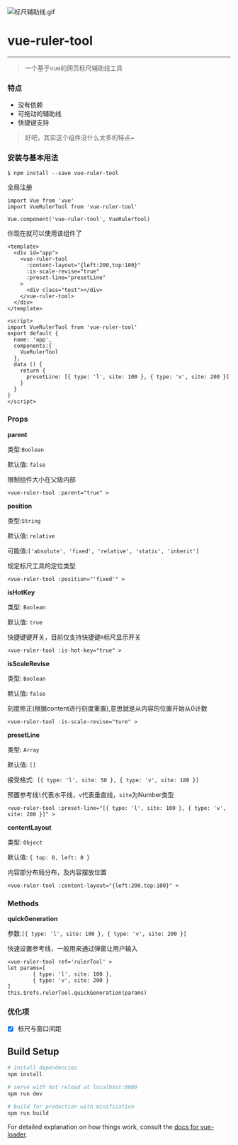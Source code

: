 ![标尺辅助线.gif](https://upload-images.jianshu.io/upload_images/12792466-b910b0ac21305c52.gif?imageMogr2/auto-orient/strip)
# vue-ruler-tool
---
>一个基于vue的网页标尺辅助线工具

### 特点
- 没有依赖
- 可拖动的辅助线
- 快捷键支持
> 好吧，其实这个组件没什么太多的特点~

### 安装与基本用法
```
$ npm install --save vue-ruler-tool
```
全局注册
```
import Vue from 'vue'
import VueRulerTool from 'vue-ruler-tool'

Vue.component('vue-ruler-tool', VueRulerTool)
```
你现在就可以使用该组件了
```
<template>
  <div id="app">
    <vue-ruler-tool
      :content-layout="{left:200,top:100}"
      :is-scale-revise="true"
      :preset-line="presetLine"
    >
      <div class="test"></div>
    </vue-ruler-tool>
  </div>
</template>

<script>
import VueRulerTool from 'vue-ruler-tool'
export default {
  name: 'app',
  components:{
    VueRulerTool
  },
  data () {
    return {
      presetLine: [{ type: 'l', site: 100 }, { type: 'v', site: 200 }]
    }
  }
}
</script>
```
### Props
**parent**

类型:`Boolean`

默认值: `false`

限制组件大小在父级内部
```
<vue-ruler-tool :parent="true" >
```
**position**

类型:`String`

默认值: `relative`

可能值:`['absolute', 'fixed', 'relative', 'static', 'inherit']`

规定标尺工具的定位类型
```
<vue-ruler-tool :position="'fixed'" >
```
**isHotKey**

类型: `Boolean`

默认值: `true`

快捷键键开关，目前仅支持快捷键`R`标尺显示开关
```
<vue-ruler-tool :is-hot-key="true" >
```
**isScaleRevise**

类型: `Boolean`

默认值: `false`

刻度修正(根据content进行刻度重置),意思就是从内容的位置开始从0计数
```
<vue-ruler-tool :is-scale-revise="ture" >
```

**presetLine**

类型: `Array`

默认值: `[]`

接受格式:` [{ type: 'l', site: 50 }, { type: 'v', site: 180 }]`

预置参考线`l`代表水平线，`v`代表垂直线，`site`为Number类型
```
<vue-ruler-tool :preset-line="[{ type: 'l', site: 100 }, { type: 'v', site: 200 }]" >
```
**contentLayout**

类型: `Object`

默认值: `{ top: 0, left: 0 }`

内容部分布局分布，及内容摆放位置
```
<vue-ruler-tool :content-layout="{left:200,top:100}" >
```
### Methods

**quickGeneration**

参数:`[{ type: 'l', site: 100 }, { type: 'v', site: 200 }]`

快速设置参考线，一般用来通过弹窗让用户输入
```
<vue-ruler-tool ref='rulerTool' >
let params=[
        { type: 'l', site: 100 },
        { type: 'v', site: 200 }
]
this.$refs.rulerTool.quickGeneration(params)
```
### 优化项
- [x] 标尺与窗口间距
## Build Setup

``` bash
# install dependencies
npm install

# serve with hot reload at localhost:8080
npm run dev

# build for production with minification
npm run build
```

For detailed explanation on how things work, consult the [docs for vue-loader](http://vuejs.github.io/vue-loader).
